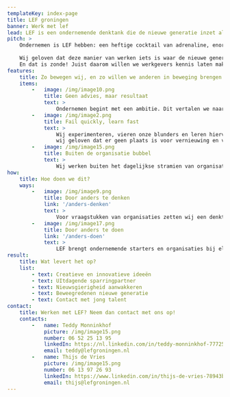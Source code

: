 ```yaml
---
templateKey: index-page
title: LEF groningen
banner: Werk met lef
lead: LEF is een ondernemende denktank die de nieuwe generatie inzet als verander en innovatie aanjagers bij organisaties.
pitch: >
    Ondernemen is LEF hebben: een heftige cocktail van adrenaline, enorme blunders, grootste successen, maar vooral heel veel lol. Inmiddels hebben we ervaren dat dit ook een manier van werken kan zijn. Klein beginnen en stap-voor-stap iets groots creëren.
    
    Wij geloven dat deze manier van werken iets is waar de nieuwe generatie in uitblinkt en wat nog te weinig wordt benut voor het creëren van innovatie. 
    En dat is zonde! Juist daarom willen we werkgevers kennis laten maken met dit talent. 
features:
    title: Zo bewegen wij, en zo willen we anderen in beweging brengen
    items:
        -   image: /img/image10.png
            title: Geen advies, maar resultaat
            text: >
                Ondernemen begint met een ambitie. Dit vertalen we naar een idee en zetten we om in tastbaar resultaat.
        -   image: /img/image2.png
            title: Fail quickly, learn fast   
            text: >
                Wij experimenteren, vieren onze blunders en leren hiervan. Want 
                wij geloven dat er geen plaats is voor vernieuwing en verbetering als je geen fouten durft te maken.  
        -   image: /img/image15.png
            title: Buiten de organisatie bubbel
            text: >
                Wij werken buiten het dagelijkse stramien van organisaties. Hierdoor stellen we andere vragen en vormen wij een uitdagende sparringpartner.
how:
    title: Hoe doen we dit?
    ways:
        -   image: /img/image9.png
            title: Door anders te denken
            link: '/anders-denken'
            text: >
                Voor vraagstukken van organisaties zetten wij een denktank in, bestaande uit studenten vanuit verschillende opleidingen.  – eenmalig of in abonnementsvorm.
        -   image: /img/image17.png
            title: Door anders te doen
            link: '/anders-doen'
            text: >
                LEF brengt ondernemende starters en organisaties bij elkaar om aan betekenisvolle vraagstukken te werken. We gebruiken uiteenlopende methodes zoals scrum, design thinking en emergent change.
result:
    title: Wat levert het op?
    list:
        - text: Creatieve en innovatieve ideeën 
        - text: UItdagende sparringpartner
        - text: Nieuwsgierigheid aanwakkeren 
        - text: Beweegredenen nieuwe generatie
        - text: Contact met jong talent
contact:
    title: Werken met LEF? Neem dan contact met ons op!
    contacts:
        -   name: Teddy Monninkhof
            picture: /img/image15.png
            number: 06 52 25 13 95
            linkedIn: https://nl.linkedin.com/in/teddy-monninkhof-77725372
            email: teddy@lefgroningen.nl
        -   name: Thijs de Vries
            picture: /img/image15.png
            number: 06 13 97 26 93
            linkedIn: https://www.linkedin.com/in/thijs-de-vries-78943b92/
            email: thijs@lefgroningen.nl
---
```


